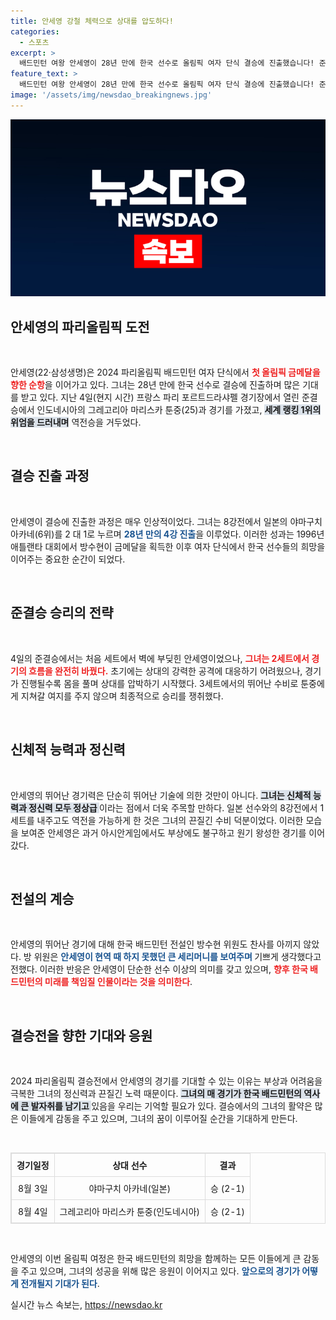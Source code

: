 ```yaml
---
title: 안세영 강철 체력으로 상대를 압도하다!
categories:
  - 스포츠
excerpt: >
  배드민턴 여왕 안세영이 28년 만에 한국 선수로 올림픽 여자 단식 결승에 진출했습니다! 준결승에서 인도네시아의 툰중을 제치며 금메달에 한 발짝 더 가까워진 그녀의 역전 승리에 관심이 집중되고 있습니다. 
feature_text: >
  배드민턴 여왕 안세영이 28년 만에 한국 선수로 올림픽 여자 단식 결승에 진출했습니다! 준결승에서 인도네시아의 툰중을 제치며 금메달에 한 발짝 더 가까워진 그녀의 역전 승리에 관심이 집중되고 있습니다. 
image: '/assets/img/newsdao_breakingnews.jpg'
---
```


<p><img src="/assets/img/newsdao_breakingnews.jpg" alt="firstkoreanews 속보" /></p>

<h2 data-ke-size="size26">안세영의 파리올림픽 도전</h2>

<p data-ke-size="size16">&nbsp;</p>

<p>안세영(22·삼성생명)은 2024 파리올림픽 배드민턴 여자 단식에서 <b><span style="color: #ee2323;">첫 올림픽 금메달을 향한 순항</span></b>을 이어가고 있다. 그녀는 28년 만에 한국 선수로 결승에 진출하며 많은 기대를 받고 있다. 지난 4일(현지 시간) 프랑스 파리 포르트드라샤펠 경기장에서 열린 준결승에서 인도네시아의 그레고리아 마리스카 툰중(25)과 경기를 가졌고, <b><span style="background-color: #21538527;">세계 랭킹 1위의 위엄을 드러내며</span></b> 역전승을 거두었다. </p>

<p data-ke-size="size16">&nbsp;</p>

<h2 data-ke-size="size26">결승 진출 과정</h2>

<p data-ke-size="size16">&nbsp;</p>

<p>안세영이 결승에 진출한 과정은 매우 인상적이었다. 그녀는 8강전에서 일본의 야마구치 아카네(6위)를 2 대 1로 누르며 <b><span style="color: #1a5490;">28년 만의 4강 진출</span></b>을 이루었다. 이러한 성과는 1996년 애틀랜타 대회에서 방수현이 금메달을 획득한 이후 여자 단식에서 한국 선수들의 희망을 이어주는 중요한 순간이 되었다. </p>

<p data-ke-size="size16">&nbsp;</p>

<h2 data-ke-size="size26">준결승 승리의 전략</h2>

<p data-ke-size="size16">&nbsp;</p>

<p>4일의 준결승에서는 처음 세트에서 벽에 부딪힌 안세영이었으나, <b><span style="color: #ee2323;">그녀는 2세트에서 경기의 흐름을 완전히 바꿨다.</span></b> 초기에는 상대의 강력한 공격에 대응하기 어려웠으나, 경기가 진행될수록 몸을 풀며 상대를 압박하기 시작했다. 3세트에서의 뛰어난 수비로 툰중에게 지쳐갈 여지를 주지 않으며 최종적으로 승리를 쟁취했다. </p>

<p data-ke-size="size16">&nbsp;</p>

<h2 data-ke-size="size26">신체적 능력과 정신력</h2>

<p data-ke-size="size16">&nbsp;</p>

<p>안세영의 뛰어난 경기력은 단순히 뛰어난 기술에 의한 것만이 아니다. <b><span style="background-color: #21538527;">그녀는 신체적 능력과 정신력 모두 정상급 </span></b>이라는 점에서 더욱 주목할 만하다. 일본 선수와의 8강전에서 1세트를 내주고도 역전을 가능하게 한 것은 그녀의 끈질긴 수비 덕분이었다. 이러한 모습을 보여준 안세영은 과거 아시안게임에서도 부상에도 불구하고 원기 왕성한 경기를 이어갔다.</p>

<p data-ke-size="size16">&nbsp;</p>

<h2 data-ke-size="size26">전설의 계승</h2>

<p data-ke-size="size16">&nbsp;</p>

<p>안세영의 뛰어난 경기에 대해 한국 배드민턴 전설인 방수현 위원도 찬사를 아끼지 않았다. 방 위원은 <b><span style="color: #1a5490;">안세영이 현역 때 하지 못했던 큰 세리머니를 보여주며 </span></b>기쁘게 생각했다고 전했다. 이러한 반응은 안세영이 단순한 선수 이상의 의미를 갖고 있으며, <b><span style="color: #ee2323;">향후 한국 배드민턴의 미래를 책임질 인물이라는 것을 의미한다</span></b>.</p>

<p data-ke-size="size16">&nbsp;</p>

<h2 data-ke-size="size26">결승전을 향한 기대와 응원</h2>

<p data-ke-size="size16">&nbsp;</p>

<p>2024 파리올림픽 결승전에서 안세영의 경기를 기대할 수 있는 이유는 부상과 어려움을 극복한 그녀의 정신력과 끈질긴 노력 때문이다. <b><span style="background-color: #21538527;">그녀의 매 경기가 한국 배드민턴의 역사에 큰 발자취를 남기고 </span></b>있음을 우리는 기억할 필요가 있다. 결승에서의 그녀의 활약은 많은 이들에게 감동을 주고 있으며, 그녀의 꿈이 이루어질 순간을 기대하게 만든다.</p>

<p data-ke-size="size16">&nbsp;</p> 

<table style="width: 100%; border: 1px solid #ddd; border-collapse: collapse;">
    <thead>
        <tr>
            <th style="text-align: center; border: 1px solid #ddd; padding: 8px;"><b>경기일정</b></th>
            <th style="text-align: center; border: 1px solid #ddd; padding: 8px;"><b>상대 선수</b></th>
            <th style="text-align: center; border: 1px solid #ddd; padding: 8px;"><b>결과</b></th>
        </tr>
    </thead>
    <tbody>
        <tr>
            <td style="text-align: center; border: 1px solid #ddd; padding: 8px;">8월 3일</td>
            <td style="text-align: center; border: 1px solid #ddd; padding: 8px;">야마구치 아카네(일본)</td>
            <td style="text-align: center; border: 1px solid #ddd; padding: 8px;">승 (2-1)</td>
        </tr>
        <tr>
            <td style="text-align: center; border: 1px solid #ddd; padding: 8px;">8월 4일</td>
            <td style="text-align: center; border: 1px solid #ddd; padding: 8px;">그레고리아 마리스카 툰중(인도네시아)</td>
            <td style="text-align: center; border: 1px solid #ddd; padding: 8px;">승 (2-1)</td>
        </tr>
    </tbody>
</table>

<p data-ke-size="size16">&nbsp;</p>

<p>안세영의 이번 올림픽 여정은 한국 배드민턴의 희망을 함께하는 모든 이들에게 큰 감동을 주고 있으며, 그녀의 성공을 위해 많은 응원이 이어지고 있다. <b><span style="color: #1a5490;">앞으로의 경기가 어떻게 전개될지 기대가 된다</span></b>.</p>
실시간 뉴스 속보는, <a href="https://newsdao.kr" rel="dofollow">https://newsdao.kr</a>


